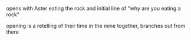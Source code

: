 opens with Aster eating the rock and initial line of "why are you eating a rock"

opening is a retelling of their time in the mine together, branches out from there
